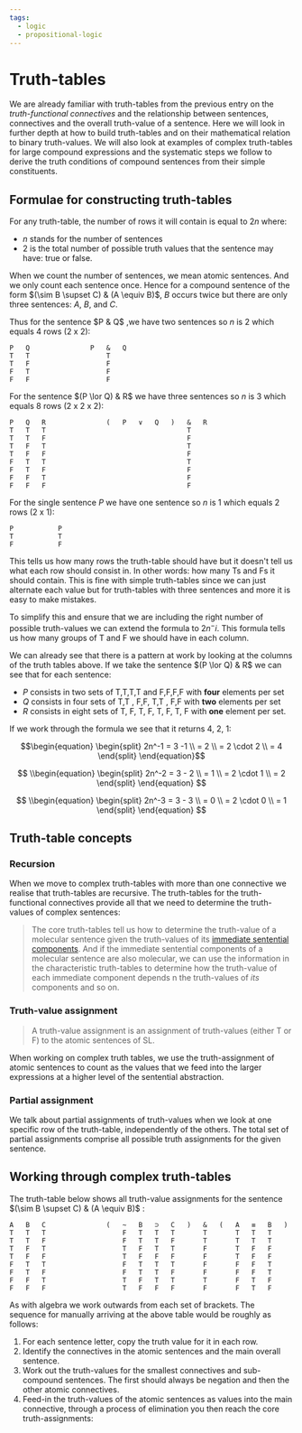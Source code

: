 ```yaml
---
tags:
  - logic
  - propositional-logic
---
```


# Truth-tables

We are already familiar with truth-tables from the previous entry on the
_truth-functional connectives_ and the relationship between sentences,
connectives and the overall truth-value of a sentence. Here we will look in
further depth at how to build truth-tables and on their mathematical relation to
binary truth-values. We will also look at examples of complex truth-tables for
large compound expressions and the systematic steps we follow to derive the
truth conditions of compound sentences from their simple constituents.

## Formulae for constructing truth-tables

For any truth-table, the number of rows it will contain is equal to $2n$ where:

- $n$ stands for the number of sentences
- $2$ is the total number of possible truth values that the sentence may have:
  true or false.

When we count the number of sentences, we mean atomic sentences. And we only
count each sentence once. Hence for a compound sentence of the form
$(\sim B \supset C) & (A \equiv B)$, $B$ occurs twice but there are only three
sentences: $A$, $B$, and $C$.

Thus for the sentence $P & Q$ ,we have two sentences so $n$ is 2 which equals 4
rows (2 x 2):

```
P	Q				P	&	Q
T	T					T
T	F					F
F	T					F
F	F					F
```

For the sentence $(P \lor Q) & R$ we have three sentences so $n$ is 3 which
equals 8 rows (2 x 2 x 2):

```
P	Q	R				(	P	∨	Q	)	&	R
T	T	T									T
T	T	F									F
T	F	T									T
T	F	F									F
F	T	T									T
F	T	F									F
F	F	T									F
F	F	F									F
```

For the single sentence $P$ we have one sentence so $n$ is 1 which equals 2 rows
(2 x 1):

```
P			P
T			T
F			F
```

This tells us how many rows the truth-table should have but it doesn't tell us
what each row should consist in. In other words: how many Ts and Fs it should
contain. This is fine with simple truth-tables since we can just alternate each
value but for truth-tables with three sentences and more it is easy to make
mistakes.

To simplify this and ensure that we are including the right number of possible
truth-values we can extend the formula to $2n^-i$. This formula tells us how
many groups of T and F we should have in each column.

We can already see that there is a pattern at work by looking at the columns of
the truth tables above. If we take the sentence $(P \lor Q) & R$ we can see that
for each sentence:

- $P$ consists in two sets of ${\textsf{T,T,T,T}}$ and ${\textsf{F,F,F,F}}$ with
  **four** elements per set
- $Q$ consists in four sets of ${\textsf{T,T}}$ , ${\textsf{F,F}}$,
  ${\textsf{T,T}}$ , ${\textsf{F,F}}$ with **two** elements per set
- $R$ consists in eight sets of ${\textsf{T}}$, ${\textsf{F}}$, ${\textsf{T}}$,
  ${\textsf{F}}$, ${\textsf{T}}$, ${\textsf{F}}$, ${\textsf{T}}$, ${\textsf{F}}$
  with **one** element per set.

If we work through the formula we see that it returns 4, 2, 1:

$$\begin{equation} \begin{split} 2n^-1 = 3 -1 \\ = 2 \\ = 2 \cdot 2 \\ = 4 \end{split} \end{equation}$$

$$
\\begin{equation} \begin{split} 2n^-2 = 3 - 2 \\ = 1 \\ = 2 \cdot 1 \\ = 2 \end{split} \end{equation}
$$

$$
\\begin{equation} \begin{split} 2n^-3 = 3 - 3 \\ = 0 \\ = 2 \cdot 0 \\ = 1 \end{split} \end{equation}
$$

## Truth-table concepts

### Recursion

When we move to complex truth-tables with more than one connective we realise
that truth-tables are recursive. The truth-tables for the truth-functional
connectives provide all that we need to determine the truth-values of complex
sentences:

> The core truth-tables tell us how to determine the truth-value of a molecular
> sentence given the truth-values of its
> [immediate sentential components](Syntax%20of%20sentential%20logic.md). And if
> the immediate sentential components of a molecular sentence are also
> molecular, we can use the information in the characteristic truth-tables to
> determine how the truth-value of each immediate component depends n the
> truth-values of _its_ components and so on.

### Truth-value assignment

> A truth-value assignment is an assignment of truth-values (either T or F) to
> the atomic sentences of SL.

When working on complex truth tables, we use the truth-assignment of atomic
sentences to count as the values that we feed into the larger expressions at a
higher level of the sentential abstraction.

### Partial assignment

We talk about partial assignments of truth-values when we look at one specific
row of the truth-table, independently of the others. The total set of partial
assignments comprise all possible truth assignments for the given sentence.

## Working through complex truth-tables

The truth-table below shows all truth-value assignments for the sentence
$(\sim B \supset C) & (A \equiv B)$ :

```
A	B	C				(	~	B	⊃	C	)	&	(	A	≡	B	)
T	T	T					F	T	T	T		T		T	T	T
T	T	F					F	T	T	F		T		T	T	T
T	F	T					T	F	T	T		F		T	F	F
T	F	F					T	F	F	F		F		T	F	F
F	T	T					F	T	T	T		F		F	F	T
F	T	F					F	T	T	F		F		F	F	T
F	F	T					T	F	T	T		T		F	T	F
F	F	F					T	F	F	F		F		F	T	F
```

As with algebra we work outwards from each set of brackets. The sequence for
manually arriving at the above table would be roughly as follows:

1. For each sentence letter, copy the truth value for it in each row.
1. Identify the connectives in the atomic sentences and the main overall
   sentence.
1. Work out the truth-values for the smallest connectives and sub-compound
   sentences. The first should always be negation and then the other atomic
   connectives.
1. Feed-in the truth-values of the atomic sentences as values into the main
   connective, through a process of elimination you then reach the core
   truth-assignments:
